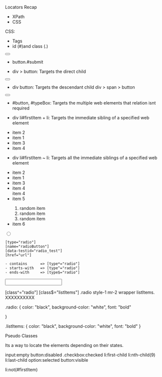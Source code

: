 Locators Recap

- XPath
- CSS

CSS:

- Tags
- id (#)and class (.)

<button id="submit"></button>
- button.#submit

- div > button: Targets the direct child

<div>
	<button id="submit"></button>
</div>

- div button: Targets the descendant child
	div > span > button

<div>
	<span>
		<button id="submit"></button>
	</span>	
</div>

- #button, #typeBox: Targets the multiple web elements that relation isnt required

- div li#firstItem + li: Targets the immediate sibling of a specified web element

<div>
	<ul>
		<li id="secondItem">item 2</li>
		<li id="firstItem">item 1</li>
		<li id="thirdItem">item 3</li>
		<li id="fourthItem">item 4</li>
	</ul>	
</div>

- div li#firstItem ~ li: Targets all the immediate siblings of a specified web element

<div>
	<ul>
		<li id="secondItem">item 2</li>
		<li id="firstItem">item 1</li>
		<li id="thirdItem">item 3</li>
		<li id="fourthItem">item 4</li>
		<span>item 4</span>
		<li id="fifthItem">item 5</li>
		<div>
			<ol>
				<li>random item</li>
				<li>random item</li>
				<li>random item</li>
			</ol>
		</div>
		<li id="sixthItem">item 6</li>
	</ul>	
</div>



<input type="radio" name="radioButton" data-testid="radio_test" href="url"></input>

	[type="radio"]
	[name="radioButton"]
	[data-testid="radio_test"]
	[href="url"]

	- contains 		=> [type*="radio"]
	- starts-with 	=> [type^="radio"]
	- ends-with 	=> [type$="radio"]

<input class="radio style-1 mr-3 wrapper listItems"></input>

[class^="radio"]
[class$="listItems"]
.radio style-1 mr-2 wrapper listItems. XXXXXXXXXX


.radio: {
	color: "black",
	background-color: "white",
	font: "bold"

}

.listItems: {
	color: "black",
	background-color: "white",
	font: "bold"
}


Pseudo Classes

Its a way to locate the elements depending on their states.

input:empty
button:disabled
.checkbox:checked
li:first-child
li:nth-child(9)
li:last-child
option:selected
button:visible

li:not(#firstItem)